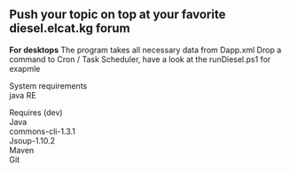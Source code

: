 <h2>Push your topic on top at your favorite diesel.elcat.kg forum</h2>
<b>For desktops</b>
The program takes all necessary data from Dapp.xml
Drop a command to Cron / Task Scheduler, have a look at the runDiesel.ps1 for exapmle
<p>
System requirements<br>
java RE
</p>
<p>
Requires (dev)<br>
Java<br>
commons-cli-1.3.1<br>
Jsoup-1.10.2<br>
Maven<br>
Git<br>
</p>
